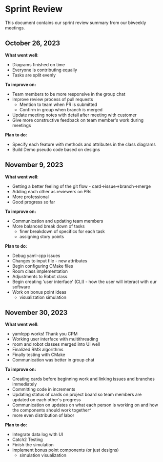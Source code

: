 # Sprint Review

This document contains our sprint review summary from our biweekly meetings.

## October 26, 2023

**What went well:**
+ Diagrams finished on time
+ Everyone is contributing equally
+ Tasks are split evenly

**To improve on:**
+ Team members to be more responsive in the group chat
+ Improve review process of pull requests
    + Mention to team when PR is submitted
    + Confirm in group when branch is merged
+ Update meeting notes with detail after meeting with customer
+ Give more constructive feedback on team member's work during meetings

**Plan to do:**
+ Specify each feature with methods and attributes in the class diagrams
+ Build Demo pseudo code based on designs

## November 9, 2023

**What went well:**
+ Getting a better feeling of the git flow - card->issue->branch->merge 
+ Adding each other as reviewers on PRs
+ More professional
+ Good progress so far

**To improve on:**
+ Communication and updating team members
+ More balanced break down of tasks 
    + finer breakdown of specifics for each task
    + assigning story points

**Plan to do:**
+ Debug yaml-cpp issues
+ Changes to input file - new attributes
+ Begin configuring CMake files
+ Room class implementation
+ Adjustments to Robot class
+ Begin creating 'user interface' (CLI) - how the user will interact with our software
+ Work on bonus point ideas 
    + visualization simulation


## November 30, 2023

**What went well:**
+ yamlcpp works! Thank you CPM 
+ Working user interface with multithreading
+ room and robot classes merged into UI well
+ Finalized RMS algorithms
+ Finally testing with CMake
+ Communication was better in group chat

**To improve on:**
+ Creating cards before beginning work and linking issues and branches immediately
+ Committing code in increments 
+ Updating status of cards on project board so team members are updated on each other's progress
+ Communication on updates on what each person is working on and how the components should work together^
+ more even distribution of labor

**Plan to do:**
+ Integrate data log with UI
+ Catch2 Testing
+ Finish the simulation
+ Implement bonus point components (or just designs)
    + simulation visualization